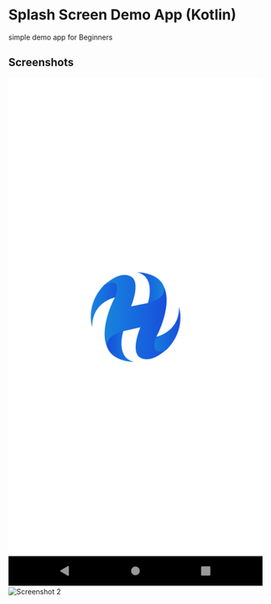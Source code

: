 # Splash Screen Demo App (Kotlin)

simple demo app for Beginners

## Screenshots

![Screenshot 1](screenshots/screen_1.png)
![Screenshot 2](screenshots/screen_2.png)


